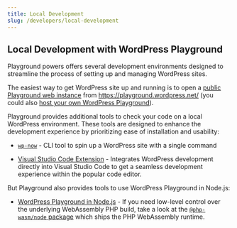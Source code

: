 ```yaml
---
title: Local Development
slug: /developers/local-development
---
```


## Local Development with WordPress Playground

Playground powers offers several development environments designed to streamline the process of setting up and managing WordPress sites.

The easiest way to get WordPress site up and running is to open a [public Playground web instance](../../main/web-instance.md) from https://playground.wordpress.net/ (you could also [host your own WordPress Playground](../23-architecture/18-host-your-own-playground.md)).

Playground provides additional tools to check your code on a local WordPress environment. These tools are designed to enhance the development experience by prioritizing ease of installation and usability:

-   [`wp-now`](./wp-now) - CLI tool to spin up a WordPress site with a single command

-   [Visual Studio Code Extension](./vscode-extension) - Integrates WordPress development directly into Visual Studio Code to get a seamless development experience within the popular code editor.

But Playground also provides tools to use WordPress Playground in Node.js:

-   [WordPress Playground in Node.js](./php-wasm-node) - If you need low-level control over the underlying WebAssembly PHP build, take a look at the [`@php-wasm/node` package](https://npmjs.org/@php-wasm/node) which ships the PHP WebAssembly runtime.
